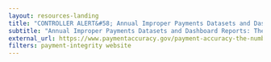 ```yaml
---
layout: resources-landing
title: "CONTROLLER ALERT&#58; Annual Improper Payments Datasets and Dashboard Reports: The Numbers"
subtitle: "Annual Improper Payments Datasets and Dashboard Reports: The Numbers"
external_url: https://www.paymentaccuracy.gov/payment-accuracy-the-numbers/
filters: payment-integrity website
---
```


